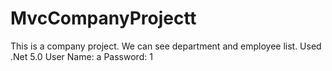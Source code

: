# MvcCompanyProjectt
This is a company project. We can see department and employee list. Used .Net 5.0
User Name: a
Password: 1
